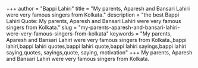 +++
author = "Bappi Lahiri"
title = "My parents, Aparesh and Bansari Lahiri were very famous singers from Kolkata."
description = "the best Bappi Lahiri Quote: My parents, Aparesh and Bansari Lahiri were very famous singers from Kolkata."
slug = "my-parents-aparesh-and-bansari-lahiri-were-very-famous-singers-from-kolkata"
keywords = "My parents, Aparesh and Bansari Lahiri were very famous singers from Kolkata.,bappi lahiri,bappi lahiri quotes,bappi lahiri quote,bappi lahiri sayings,bappi lahiri saying,quotes, sayings,quote, saying, motivation"
+++
My parents, Aparesh and Bansari Lahiri were very famous singers from Kolkata.
